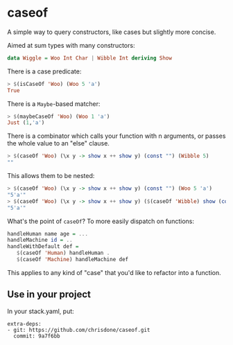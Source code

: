 # caseof

A simple way to query constructors, like cases but slightly more
concise.

Aimed at sum types with many constructors:

``` haskell
data Wiggle = Woo Int Char | Wibble Int deriving Show
```

There is a case predicate:

``` haskell
> $(isCaseOf 'Woo) (Woo 5 'a')
True
```

There is a `Maybe`-based matcher:

``` haskell
> $(maybeCaseOf 'Woo) (Woo 1 'a')
Just (1,'a')
```

There is a combinator which calls your function with n arguments, or
passes the whole value to an "else" clause.

``` haskell
> $(caseOf 'Woo) (\x y -> show x ++ show y) (const "") (Wibble 5)
""
```

This allows them to be nested:

```haskell
> $(caseOf 'Woo) (\x y -> show x ++ show y) (const "") (Woo 5 'a')
"5'a'"
> $(caseOf 'Woo) (\x y -> show x ++ show y) ($(caseOf 'Wibble) show (const "")) (Woo 5 'a')
"5'a'"
```

What's the point of `caseOf`? To more easily dispatch on functions:

```haskell
handleHuman name age = ...
handleMachine id = ..
handleWithDefault def =
   $(caseOf 'Human) handleHuman .
   $(caseOf 'Machine) handleMachine def
```

This applies to any kind of "case" that you'd like to refactor into a function.

## Use in your project

In your stack.yaml, put:

```
extra-deps:
- git: https://github.com/chrisdone/caseof.git
  commit: 9a7f6bb
```
